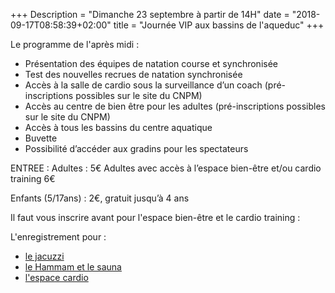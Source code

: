+++
Description = "Dimanche 23 septembre à partir de 14H"
date = "2018-09-17T08:58:39+02:00"
title = "Journée VIP aux bassins de l'aqueduc"
+++

Le programme de l'après midi :

* Présentation des équipes de natation course et synchronisée
* Test des nouvelles recrues de natation synchronisée
* Accès à la salle de cardio sous la surveillance d’un coach (pré-inscriptions possibles sur le site du CNPM)
* Accès au centre de bien être pour les adultes (pré-inscriptions possibles sur le site du CNPM)
* Accès à tous les bassins du centre aquatique
* Buvette
* Possibilité d’accéder aux gradins pour les spectateurs

ENTREE : Adultes : 5€ Adultes avec accès à l’espace bien-être et/ou cardio training 6€

Enfants (5/17ans) : 2€, gratuit jusqu’à 4 ans

Il faut vous inscrire avant pour l'espace bien-être et le cardio training :

L'enregistrement pour :

* [le jacuzzi](https://doodle.com/poll/t2fgbfhqtqfpdd6b)
* [le Hammam et le sauna](https://doodle.com/poll/2us4hru6x5ney5yk)
* [l'espace cardio](https://doodle.com/poll/s6kskxnv9wz2tvqk)
